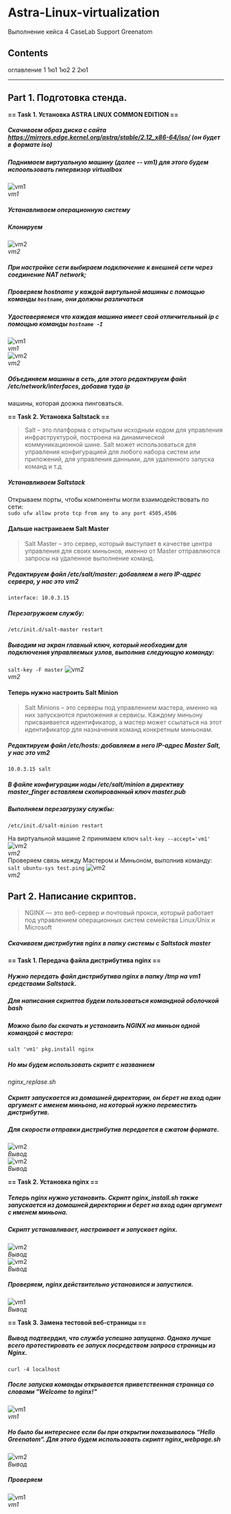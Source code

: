# Astra-Linux-virtualization

Выполнение кейса 4 CaseLab Support Greenatom

## Contents

оглавление
1
1ю1
1ю2
2
2ю1

---

## Part 1. Подготовка стенда. 

**== Task 1. Установка **ASTRA LINUX COMMON EDITION** ==**

##### Скачиваем образ диска с сайта **https://mirrors.edge.kernel.org/astra/stable/2.12_x86-64/iso/** (он будет в формате iso)
##### Поднимаем виртуальную машину (далее -- vm1) для этого будем испоользовать гипервизор virtualbox
![vm1](pictures/1.png)<br>*vm1*<br>
##### Устанавливаем операционную систему
##### Клонируем
![vm2](pictures/2.png)<br>*vm2*<br>
##### При настройке сети выбираем подключение к внешней сети через соединение NAT network;
##### Проверяем hostname у каждой виртульной машины с помощью команды `hostname`, они должны различаться
##### Удостоверяемся что каждая машина имеет свой отличительный ip с помощью команды `hostname -I`
![vm1](pictures/5.png)<br>*vm1*<br>
![vm2](pictures/6.png)<br>*vm2*<br>
##### Объединяем машины в сеть, для этого редактируем файл */etc/network/interfaces*, добавив туда *ip*
машины, которая доожна пинговаться.


**== Task 2. Установка **Saltstack** ==**

>Salt – это платформа с открытым исходным кодом для управления инфраструктурой, построена на динамической коммуникационной шине. Salt может использоваться для управления конфигурацией для любого набора систем или приложений, для управления данными, для удаленного запуска команд и т.д

##### Устанавливаем Saltstack
Открываем порты, чтобы компоненты могли взаимодействовать по сети: <br>
`sudo ufw allow proto tcp from any to any port 4505,4506`
#### Дальше настраиваем Salt Master


> Salt Master – это сервер, который выступает в качестве центра управления для своих миньонов, именно от Master отправляются запросы на удаленное выполнение команд.

##### Редактируем файл */etc/salt/master*: добавляем в него IP-адрес сервера, у нас это vm2
`interface: 10.0.3.15`
##### Перезагружаем службу:
`/etc/init.d/salt-master restart`
##### Выводим на экран главный ключ, который необходим для подключения управляемых узлов, выполнив следующую команду:
`salt-key -F master`
![vm2](pictures/7.png)<br>*vm2*<br>
#### Теперь нужно настроить Salt Minion

>Salt Minions – это серверы под управлением мастера, именно на них запускаются приложения и сервисы. Каждому миньону присваивается идентификатор, а мастер может ссылаться на этот идентификатор для назначения команд конкретным миньонам.

##### Редактируем файл */etc/hosts*: добавляем в него IP-адрес Master Salt, у нас это vm2
`10.0.3.15 salt`
##### В файле конфигурации ноды */etc/salt/minion* в директиву *master_finger* вставляем скопированный ключ *master.pub*
##### Выполняем перезагрузку службы:
`/etc/init.d/salt-minion restart`

На виртуальной машине 2 принимаем ключ
`salt-key --accept='vm1'`
![vm2](pictures/10.png)<br>*vm2*<br>
Проверяем связь между Мастером и Миньоном, выполнив команду:
`salt ubuntu-sys test.ping`
![vm2](pictures/11.png)<br>*vm2*<br>

## Part 2. Написание скриптов. 

> NGINX — это веб-сервер и почтовый прокси, который работает под управлением операционных систем семейства Linux/Unix и Microsoft
##### Скачиваем дистрибутив nginx в папку системы с Saltstack master

**== Task 1. Передача файла дистрибутива nginx ==**
##### Нужно передать файл дистрибутива nginx в папку */tmp* на *vm1* средствами Saltstack.
##### Для написания скриптов будем пользоваться командной оболочкой *bash*
##### Можно было бы скачать и установить NGINX на миньон одной командой с мастера:
`salt 'vm1' pkg.install nginx`
##### Но мы будем использовать скрипт с названием 
*nginx_replase.sh*
##### Скрипт запускается из домашней директории, он берет на вход один аргумент с именем миньона, на который нужно переместить дистрибутив.
##### Для скорости отправки дистрибутив передается в сжатом формате.

![vm2](pictures/12.png)<br>*Вывод*<br>
![vm2](pictures/13.png)<br>*Вывод*<br>

**== Task 2. Установка nginx ==**

##### Теперь nginx нужно установить. Скрипт *nginx_install.sh* также запускается из домашней директории и берет на вход один аргумент с именем миньона.
##### Скрипт устанавливает, настраивает и запускает nginx.
![vm2](pictures/14.png)<br>*Вывод*<br>
![vm2](pictures/15.png)<br>*Вывод*<br>
##### Проверяем, nginx действительно установился и запустился.
![vm1](pictures/16.png)<br>*Вывод*<br>

**== Task 3. Замена тестовой веб-страницы ==**
 
##### Вывод подтвердил, что служба успешно запущена. Однако лучше всего протестировать ее запуск посредством запроса страницы из Nginx.
`curl -4 localhost`
##### После запуска команды открывается приветственная страница со словами "Welcome to nginx!"
![vm1](pictures/17.png)<br>*vm1*<br>
##### Но было бы интереснее если бы при открытии показывалось “Hello Greenatom”. Для этого будем использовать скрипт *nginx_webpage.sh*
![vm2](pictures/18.png)<br>*Вывод*<br>
##### Проверяем
![vm1](pictures/19.png)<br>*vm1*<br>
##### 